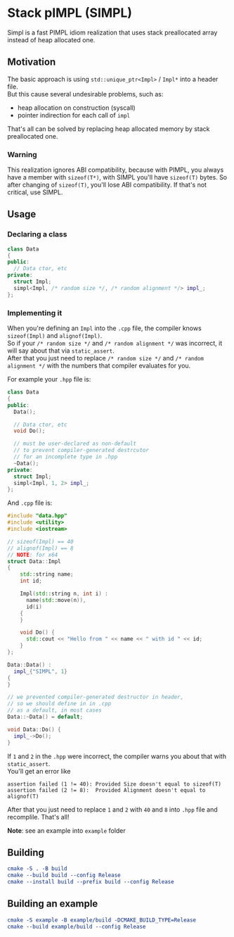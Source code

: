 # Stack pIMPL (SIMPL)

Simpl is a fast PIMPL idiom realization that uses stack preallocated array instead of heap allocated one.  

## Motivation

The basic approach is using `std::unique_ptr<Impl>` / `Impl*` into a header file.  
But this cause several undesirable problems, such as:

* heap allocation on construction (syscall)
* pointer indirection for each call of `impl`

That's all can be solved by replacing heap allocated memory by stack preallocated one.  

### Warning

This realization ignores ABI compatibility, because with PIMPL, you always have a member with `sizeof(T*)`, with SIMPL you'll have `sizeof(T)` bytes. So after changing of `sizeof(T)`, you'll lose ABI compatibility. If that's not critical, use SIMPL.

## Usage

### Declaring a class

```cpp
class Data
{
public:
  // Data ctor, etc
private:
  struct Impl;
  simpl<Impl, /* random size */, /* random alignment */> impl_;
};
```

### Implementing it

When you're defining an `Impl` into the `.cpp` file, the compiler knows `sizeof(Impl)` and `alignof(Impl)`.  
So if your `/* random size */` and `/* random alignment */` was incorrect, it will say about that via `static_assert`.  
After that you just need to replace `/* random size */` and `/* random alignment */` with the numbers that compiler evaluates for you.

For example your `.hpp` file is:

```cpp
class Data
{
public:
  Data();

  // Data ctor, etc
  void Do();

  // must be user-declared as non-default
  // to prevent compiler-generated destrcutor 
  // for an incomplete type in .hpp
  ~Data(); 
private:
  struct Impl;
  simpl<Impl, 1, 2> impl_;
};
```

And `.cpp` file is:

```cpp
#include "data.hpp"
#include <utility>
#include <iostream>

// sizeof(Impl) == 40
// alignof(Impl) == 8
// NOTE: for x64
struct Data::Impl
{
    std::string name;
    int id; 

    Impl(std::string n, int i) :
      name(std::move(n)),
      id(i) 
    {
    }  

    void Do() {
      std::cout << "Hello from " << name << " with id " << id;
    }
};

Data::Data() :
  impl_{"SIMPL", 1}
{
}

// we prevented compiler-generated destructor in header,
// so we should define in in .cpp
// as a default, in most cases
Data::~Data() = default;

void Data::Do() {
  impl_->Do();
}
```

If `1` and `2` in the `.hpp` were incorrect, the compiler warns you about that with `static_assert`.  
You'll get an error like  

```text
assertion failed (1 != 40): Provided Size doesn't equal to sizeof(T)
assertion failed (2 != 8):  Provided Alignment doesn't equal to alignof(T)
```

After that you just need to replace `1` and `2` with `40` and `8` into `.hpp` file and recomplile. That's all!

**Note**: see an example into `example` folder

## Building

```cmake
cmake -S . -B build
cmake --build build --config Release
cmake --install build --prefix build --config Release
```

## Building an example

```cmake
cmake -S example -B example/build -DCMAKE_BUILD_TYPE=Release
cmake --build example/build --config Release
```
